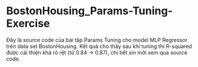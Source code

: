 # BostonHousing_Params-Tuning-Exercise
Đây là source code của bài tập Params Tuning cho model MLP Regressor trên data set BostonHousing.
Kết quả cho thấy sau khi tuning thì R-squared được cải thiện khá rõ rệt (từ 0.84 -> 0.87), chi tiết xin mời xem qua source code.
